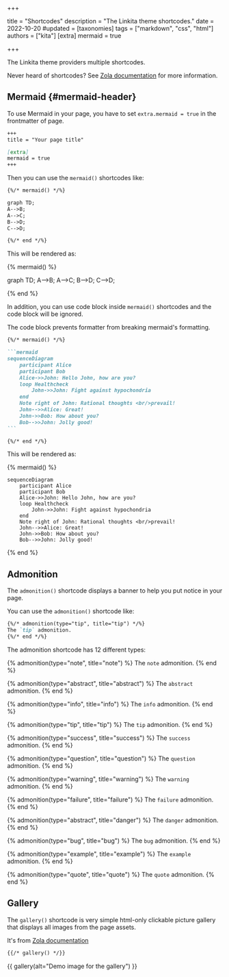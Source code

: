 +++

title = "Shortcodes"
description = "The Linkita theme shortcodes."
date = 2022-10-20
#updated =
[taxonomies]
tags = ["markdown", "css", "html"]
authors = ["kita"]
[extra]
mermaid = true

+++

The Linkita theme providers multiple shortcodes.

Never heard of shortcodes? See [Zola documentation](https://www.getzola.org/documentation/content/shortcodes/) for more information.

## Mermaid {#mermaid-header}

To use Mermaid in your page, you have to set `extra.mermaid = true` in the frontmatter of page.

```markdown
+++
title = "Your page title"

[extra]
mermaid = true
+++
```

Then you can use the `mermaid()` shortcodes like:

```markdown
{%/* mermaid() */%}

graph TD;
A-->B;
A-->C;
B-->D;
C-->D;

{%/* end */%}
```

This will be rendered as:

{% mermaid() %}

graph TD;
A-->B;
A-->C;
B-->D;
C-->D;

{% end %}

In addition, you can use code block inside `mermaid()` shortcodes and the code block will be ignored.

The code block prevents formatter from breaking mermaid's formatting.

````markdown
{%/* mermaid() */%}

```mermaid
sequenceDiagram
    participant Alice
    participant Bob
    Alice->>John: Hello John, how are you?
    loop Healthcheck
        John->>John: Fight against hypochondria
    end
    Note right of John: Rational thoughts <br/>prevail!
    John-->>Alice: Great!
    John->>Bob: How about you?
    Bob-->>John: Jolly good!
```

{%/* end */%}
````

This will be rendered as:

{% mermaid() %}

```mermaid
sequenceDiagram
    participant Alice
    participant Bob
    Alice->>John: Hello John, how are you?
    loop Healthcheck
        John->>John: Fight against hypochondria
    end
    Note right of John: Rational thoughts <br/>prevail!
    John-->>Alice: Great!
    John->>Bob: How about you?
    Bob-->>John: Jolly good!
```

{% end %}

## Admonition

The `admonition()` shortcode displays a banner to help you put notice in your page.

You can use the `admonition()` shortcode like:

```markdown
{%/* admonition(type="tip", title="tip") */%}
The `tip` admonition.
{%/* end */%}
```

The admonition shortcode has 12 different types:

{% admonition(type="note", title="note") %}
The `note` admonition.
{% end %}

{% admonition(type="abstract", title="abstract") %}
The `abstract` admonition.
{% end %}

{% admonition(type="info", title="info") %}
The `info` admonition.
{% end %}

{% admonition(type="tip", title="tip") %}
The `tip` admonition.
{% end %}

{% admonition(type="success", title="success") %}
The `success` admonition.
{% end %}

{% admonition(type="question", title="question") %}
The `question` admonition.
{% end %}

{% admonition(type="warning", title="warning") %}
The `warning` admonition.
{% end %}

{% admonition(type="failure", title="failure") %}
The `failure` admonition.
{% end %}

{% admonition(type="abstract", title="danger") %}
The `danger` admonition.
{% end %}

{% admonition(type="bug", title="bug") %}
The `bug` admonition.
{% end %}

{% admonition(type="example", title="example") %}
The `example` admonition.
{% end %}

{% admonition(type="quote", title="quote") %}
The `quote` admonition.
{% end %}

## Gallery

The `gallery()` shortcode is very simple html-only clickable picture gallery that displays all images from the page assets.

It's from [Zola documentation](https://www.getzola.org/documentation/content/image-processing/)

```markdown
{{/* gallery() */}}
```

{{ gallery(alt="Demo image for the gallery") }}
